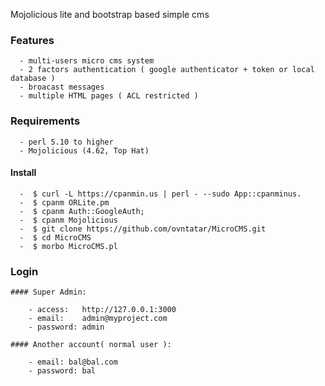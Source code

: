 
Mojolicious lite and bootstrap based simple cms

  ### Features
  ```
    - multi-users micro cms system
	- 2 factors authentication ( google authenticator + token or local database )
	- broacast messages 
	- multiple HTML pages ( ACL restricted )
  ```
  ### Requirements
  ```
	- perl 5.10 to higher
	- Mojolicious (4.62, Top Hat)
  ```
  #### Install
  ```
	-  $ curl -L https://cpanmin.us | perl - --sudo App::cpanminus.
	-  $ cpanm ORLite.pm
	-  $ cpanm Auth::GoogleAuth;
	-  $ cpanm Mojolicious
	-  $ git clone https://github.com/ovntatar/MicroCMS.git
	-  $ cd MicroCMS
	-  $ morbo MicroCMS.pl
```
  ### Login

    #### Super Admin:
```
    - access:	http://127.0.0.1:3000
    - email: 	admin@myproject.com
    - password:	admin
```
    #### Another account( normal user ):
```
    - email: bal@bal.com
    - password: bal
```
